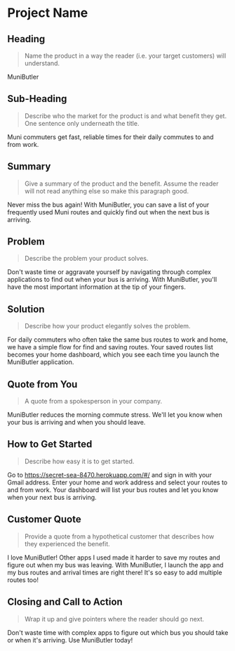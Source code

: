 # Project Name #

<!-- 
> This material was originally posted [here](http://www.quora.com/What-is-Amazons-approach-to-product-development-and-product-management). It is reproduced here for posterities sake.

There is an approach called "working backwards" that is widely used at Amazon. They work backwards from the customer, rather than starting with an idea for a product and trying to bolt customers onto it. While working backwards can be applied to any specific product decision, using this approach is especially important when developing new products or features.

For new initiatives a product manager typically starts by writing an internal press release announcing the finished product. The target audience for the press release is the new/updated product's customers, which can be retail customers or internal users of a tool or technology. Internal press releases are centered around the customer problem, how current solutions (internal or external) fail, and how the new product will blow away existing solutions.

If the benefits listed don't sound very interesting or exciting to customers, then perhaps they're not (and shouldn't be built). Instead, the product manager should keep iterating on the press release until they've come up with benefits that actually sound like benefits. Iterating on a press release is a lot less expensive than iterating on the product itself (and quicker!).

If the press release is more than a page and a half, it is probably too long. Keep it simple. 3-4 sentences for most paragraphs. Cut out the fat. Don't make it into a spec. You can accompany the press release with a FAQ that answers all of the other business or execution questions so the press release can stay focused on what the customer gets. My rule of thumb is that if the press release is hard to write, then the product is probably going to suck. Keep working at it until the outline for each paragraph flows. 

Oh, and I also like to write press-releases in what I call "Oprah-speak" for mainstream consumer products. Imagine you're sitting on Oprah's couch and have just explained the product to her, and then you listen as she explains it to her audience. That's "Oprah-speak", not "Geek-speak".

Once the project moves into development, the press release can be used as a touchstone; a guiding light. The product team can ask themselves, "Are we building what is in the press release?" If they find they're spending time building things that aren't in the press release (overbuilding), they need to ask themselves why. This keeps product development focused on achieving the customer benefits and not building extraneous stuff that takes longer to build, takes resources to maintain, and doesn't provide real customer benefit (at least not enough to warrant inclusion in the press release).
 -->
 
## Heading ##
  > Name the product in a way the reader (i.e. your target customers) will understand.

MuniButler

## Sub-Heading ##
  > Describe who the market for the product is and what benefit they get. One sentence only underneath the title.

Muni commuters get fast, reliable times for their daily commutes to and from work.

## Summary ##
  > Give a summary of the product and the benefit. Assume the reader will not read anything else so make this paragraph good.

Never miss the bus again! With MuniButler, you can save a list of your frequently used Muni routes and quickly find out when the next bus is arriving.  

## Problem ##
  > Describe the problem your product solves.

Don't waste time or aggravate yourself by navigating through complex applications to find out when your bus is arriving. With MuniButler, you'll have the most important information at the tip of your fingers.

## Solution ##
  > Describe how your product elegantly solves the problem.

For daily commuters who often take the same bus routes to work and home, we have a simple flow for find and saving routes. Your saved routes list becomes your home dashboard, which you see each time you launch the MuniButler application.

## Quote from You ##
  > A quote from a spokesperson in your company.

MuniButler reduces the morning commute stress. We'll let you know when your bus is arriving and when you should leave.

## How to Get Started ##
  > Describe how easy it is to get started.

Go to https://secret-sea-8470.herokuapp.com/#/ and sign in with your Gmail address. Enter your home and work address and select your routes to and from work. Your dashboard will list your bus routes and let you know when your next bus is arriving.

## Customer Quote ##
  > Provide a quote from a hypothetical customer that describes how they experienced the benefit.

I love MuniButler! Other apps I used made it harder to save my routes and figure out when my bus was leaving. With MuniButler, I launch the app and my bus routes and arrival times are right there! It's so easy to add multiple routes too!

## Closing and Call to Action ##
  > Wrap it up and give pointers where the reader should go next.

Don't waste time with complex apps to figure out which bus you should take or when it's arriving. Use MuniButler today!